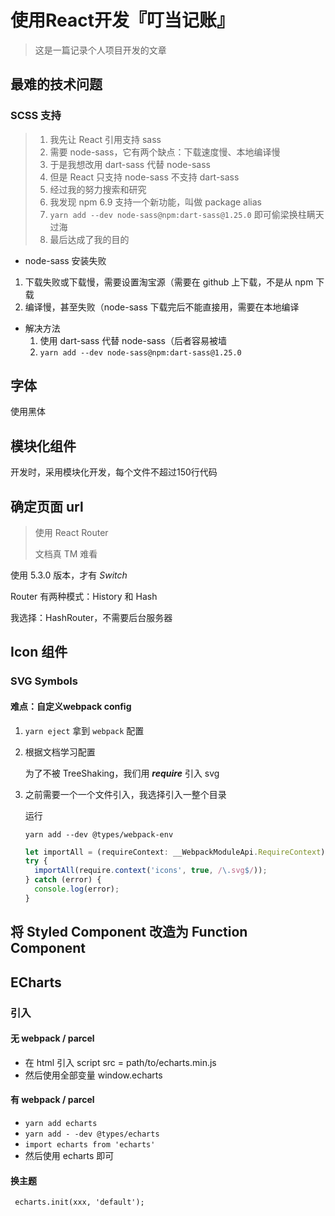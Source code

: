 # 使用React开发『叮当记账』

> 这是一篇记录个人项目开发的文章



## 最难的技术问题

### SCSS 支持

> 1. 我先让 React 引用支持 sass
> 2. 需要 node-sass，它有两个缺点：下载速度慢、本地编译慢
> 3. 于是我想改用 dart-sass 代替 node-sass
> 4. 但是 React 只支持 node-sass 不支持 dart-sass
> 5. 经过我的努力搜索和研究
> 6. 我发现 npm 6.9 支持一个新功能，叫做 package alias
> 7. `yarn add --dev node-sass@npm:dart-sass@1.25.0` 即可偷梁换柱瞒天过海
> 8. 最后达成了我的目的

-  node-sass 安装失败
  1. 下载失败或下载慢，需要设置淘宝源（需要在 github 上下载，不是从 npm 下载
  2. 编译慢，甚至失败（node-sass 下载完后不能直接用，需要在本地编译
-  解决方法
   1. 使用 dart-sass 代替 node-sass（后者容易被墙
   2.  `yarn add --dev node-sass@npm:dart-sass@1.25.0`



## 字体

[跨平台中文字体解决方案]: https://github.com/zenozeng/fonts.css/

使用黑体

## 模块化组件

开发时，采用模块化开发，每个文件不超过150行代码

## 确定页面 url

> 使用 React Router
>
> 文档真 TM 难看

使用 5.3.0 版本，才有 *Switch*

Router 有两种模式：History 和 Hash

我选择：HashRouter，不需要后台服务器

## Icon 组件

### SVG Symbols

#### 难点：自定义webpack config

1. `yarn eject` 拿到 `webpack` 配置

2. 根据文档学习配置

   为了不被 TreeShaking，我们用 ***require*** 引入 svg

3. 之前需要一个一个文件引入，我选择引入一整个目录

   运行

   `yarn add --dev @types/webpack-env`

   ```typescript
   let importAll = (requireContext: __WebpackModuleApi.RequireContext) => requireContext.keys().forEach(requireContext);
   try {
     importAll(require.context('icons', true, /\.svg$/));
   } catch (error) {
     console.log(error);
   }
   ```

## 将 Styled Component 改造为 Function Component

## ECharts

### 引入

#### 无 webpack / parcel

- 在 html 引入 script src = path/to/echarts.min.js
- 然后使用全部变量 window.echarts

#### 有 webpack / parcel

- `yarn add echarts`
- `yarn add - -dev @types/echarts`
- `import echarts from 'echarts'`
- 然后使用 echarts  即可

#### 换主题

` echarts.init(xxx, 'default');`

